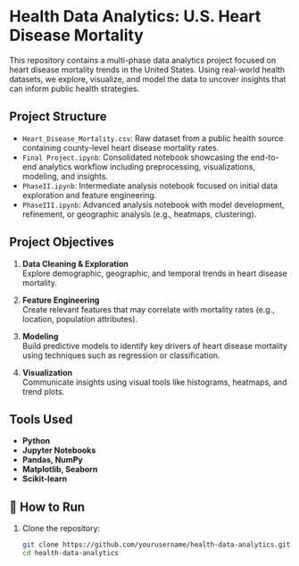 # Health Data Analytics: U.S. Heart Disease Mortality

This repository contains a multi-phase data analytics project focused on heart disease mortality trends in the United States. Using real-world health datasets, we explore, visualize, and model the data to uncover insights that can inform public health strategies.

## Project Structure

- `Heart_Disease_Mortality.csv`: Raw dataset from a public health source containing county-level heart disease mortality rates.
- `Final Project.ipynb`: Consolidated notebook showcasing the end-to-end analytics workflow including preprocessing, visualizations, modeling, and insights.
- `PhaseII.ipynb`: Intermediate analysis notebook focused on initial data exploration and feature engineering.
- `PhaseIII.ipynb`: Advanced analysis notebook with model development, refinement, or geographic analysis (e.g., heatmaps, clustering).

## Project Objectives

1. **Data Cleaning & Exploration**  
   Explore demographic, geographic, and temporal trends in heart disease mortality.

2. **Feature Engineering**  
   Create relevant features that may correlate with mortality rates (e.g., location, population attributes).

3. **Modeling**  
   Build predictive models to identify key drivers of heart disease mortality using techniques such as regression or classification.

4. **Visualization**  
   Communicate insights using visual tools like histograms, heatmaps, and trend plots.

## Tools Used

- **Python**
- **Jupyter Notebooks**
- **Pandas, NumPy**
- **Matplotlib, Seaborn**
- **Scikit-learn**

## 🚀 How to Run

1. Clone the repository:
   ```bash
   git clone https://github.com/yourusername/health-data-analytics.git
   cd health-data-analytics
